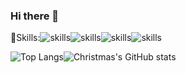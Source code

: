 ### Hi there 👋
:flags:Skills:![skills](https://img.shields.io/badge/Python-3776AB?style=for-the-badge&logo=python&logoColor=white)![skills](https://img.shields.io/badge/C-00599C?style=for-the-badge&logo=c&logoColor=white)![skills](https://img.shields.io/badge/C%2B%2B-00599C?style=for-the-badge&logo=c%2B%2B&logoColor=white)![skills]()

![Top Langs](https://github-readme-stats.vercel.app/api/top-langs/?username=all-smile&layout=compact&theme=tokyonight)![Christmas's GitHub stats](https://github-readme-stats.vercel.app/api?username=ThreeSwords66&show_icons=true&theme=tokyonight)




<!--
**ThreeSwords66/ThreeSwords66** is a ✨ _special_ ✨ repository because its `README.md` (this file) appears on your GitHub profile.

Here are some ideas to get you started:

- 🔭 I’m currently working on ...
- 🌱 I’m currently learning ...
- 👯 I’m looking to collaborate on ...
- 🤔 I’m looking for help with ...
- 💬 Ask me about ...
- 📫 How to reach me: ...
- 😄 Pronouns: ...
- ⚡ Fun fact: ...
-->
